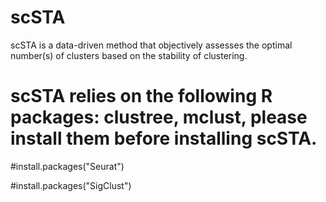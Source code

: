 # scSTA
scSTA is a data-driven method that objectively assesses the optimal number(s) of clusters based on the stability of clustering.

# scSTA relies on the following R packages: clustree, mclust, please install them before installing scSTA.
#install.packages("Seurat")

#install.packages("SigClust")
